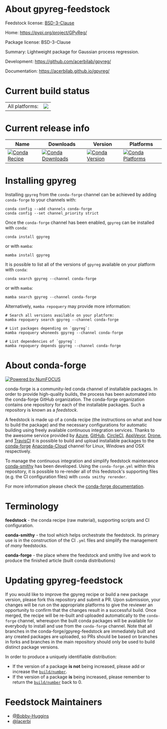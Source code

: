 About gpyreg-feedstock
======================

Feedstock license: [BSD-3-Clause](https://github.com/conda-forge/gpyreg-feedstock/blob/main/LICENSE.txt)

Home: https://pypi.org/project/GPyReg/

Package license: BSD-3-Clause

Summary: Lightweight package for Gaussian process regression.

Development: https://github.com/acerbilab/gpyreg/

Documentation: https://acerbilab.github.io/gpyreg/

Current build status
====================


<table><tr><td>All platforms:</td>
    <td>
      <a href="https://dev.azure.com/conda-forge/feedstock-builds/_build/latest?definitionId=18255&branchName=main">
        <img src="https://dev.azure.com/conda-forge/feedstock-builds/_apis/build/status/gpyreg-feedstock?branchName=main">
      </a>
    </td>
  </tr>
</table>

Current release info
====================

| Name | Downloads | Version | Platforms |
| --- | --- | --- | --- |
| [![Conda Recipe](https://img.shields.io/badge/recipe-gpyreg-green.svg)](https://anaconda.org/conda-forge/gpyreg) | [![Conda Downloads](https://img.shields.io/conda/dn/conda-forge/gpyreg.svg)](https://anaconda.org/conda-forge/gpyreg) | [![Conda Version](https://img.shields.io/conda/vn/conda-forge/gpyreg.svg)](https://anaconda.org/conda-forge/gpyreg) | [![Conda Platforms](https://img.shields.io/conda/pn/conda-forge/gpyreg.svg)](https://anaconda.org/conda-forge/gpyreg) |

Installing gpyreg
=================

Installing `gpyreg` from the `conda-forge` channel can be achieved by adding `conda-forge` to your channels with:

```
conda config --add channels conda-forge
conda config --set channel_priority strict
```

Once the `conda-forge` channel has been enabled, `gpyreg` can be installed with `conda`:

```
conda install gpyreg
```

or with `mamba`:

```
mamba install gpyreg
```

It is possible to list all of the versions of `gpyreg` available on your platform with `conda`:

```
conda search gpyreg --channel conda-forge
```

or with `mamba`:

```
mamba search gpyreg --channel conda-forge
```

Alternatively, `mamba repoquery` may provide more information:

```
# Search all versions available on your platform:
mamba repoquery search gpyreg --channel conda-forge

# List packages depending on `gpyreg`:
mamba repoquery whoneeds gpyreg --channel conda-forge

# List dependencies of `gpyreg`:
mamba repoquery depends gpyreg --channel conda-forge
```


About conda-forge
=================

[![Powered by
NumFOCUS](https://img.shields.io/badge/powered%20by-NumFOCUS-orange.svg?style=flat&colorA=E1523D&colorB=007D8A)](https://numfocus.org)

conda-forge is a community-led conda channel of installable packages.
In order to provide high-quality builds, the process has been automated into the
conda-forge GitHub organization. The conda-forge organization contains one repository
for each of the installable packages. Such a repository is known as a *feedstock*.

A feedstock is made up of a conda recipe (the instructions on what and how to build
the package) and the necessary configurations for automatic building using freely
available continuous integration services. Thanks to the awesome service provided by
[Azure](https://azure.microsoft.com/en-us/services/devops/), [GitHub](https://github.com/),
[CircleCI](https://circleci.com/), [AppVeyor](https://www.appveyor.com/),
[Drone](https://cloud.drone.io/welcome), and [TravisCI](https://travis-ci.com/)
it is possible to build and upload installable packages to the
[conda-forge](https://anaconda.org/conda-forge) [Anaconda-Cloud](https://anaconda.org/)
channel for Linux, Windows and OSX respectively.

To manage the continuous integration and simplify feedstock maintenance
[conda-smithy](https://github.com/conda-forge/conda-smithy) has been developed.
Using the ``conda-forge.yml`` within this repository, it is possible to re-render all of
this feedstock's supporting files (e.g. the CI configuration files) with ``conda smithy rerender``.

For more information please check the [conda-forge documentation](https://conda-forge.org/docs/).

Terminology
===========

**feedstock** - the conda recipe (raw material), supporting scripts and CI configuration.

**conda-smithy** - the tool which helps orchestrate the feedstock.
                   Its primary use is in the construction of the CI ``.yml`` files
                   and simplify the management of *many* feedstocks.

**conda-forge** - the place where the feedstock and smithy live and work to
                  produce the finished article (built conda distributions)


Updating gpyreg-feedstock
=========================

If you would like to improve the gpyreg recipe or build a new
package version, please fork this repository and submit a PR. Upon submission,
your changes will be run on the appropriate platforms to give the reviewer an
opportunity to confirm that the changes result in a successful build. Once
merged, the recipe will be re-built and uploaded automatically to the
`conda-forge` channel, whereupon the built conda packages will be available for
everybody to install and use from the `conda-forge` channel.
Note that all branches in the conda-forge/gpyreg-feedstock are
immediately built and any created packages are uploaded, so PRs should be based
on branches in forks and branches in the main repository should only be used to
build distinct package versions.

In order to produce a uniquely identifiable distribution:
 * If the version of a package **is not** being increased, please add or increase
   the [``build/number``](https://docs.conda.io/projects/conda-build/en/latest/resources/define-metadata.html#build-number-and-string).
 * If the version of a package **is** being increased, please remember to return
   the [``build/number``](https://docs.conda.io/projects/conda-build/en/latest/resources/define-metadata.html#build-number-and-string)
   back to 0.

Feedstock Maintainers
=====================

* [@Bobby-Huggins](https://github.com/Bobby-Huggins/)
* [@lacerbi](https://github.com/lacerbi/)

